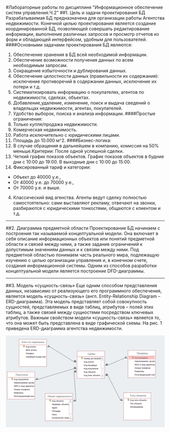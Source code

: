 #Лабораторные работы по дисциплине "Информационное обеспечение систем управления.Ч.2"
##1. Цель и задачи проектирования БД
Разрабатываемая БД предназначена для организации работы Агентства недвижимости. Конечной целью проектирования является создание координированной БД, позволяющей совершать редактирование информации, выполнение различных запросов и просмотр отчетов из форм и обладающей интерфейсом, удобным для пользователей.
####Основными задачами проектирования БД являются:
1.	Обеспечение хранения в БД всей необходимой информации.
2.	Обеспечение возможности получения данных по всем необходимым запросам.
3.	Сокращение избыточности и дублирования данных.
4.	Обеспечение целостности данных (правильности их содержания): исключение противоречий в содержании данных, исключение их потери и т.д.
5.	Систематизировать информацию о покупателях, агентов по недвижимости, сделках, объектах.
6.	Добавление,удаление, изменение, поиск и выдача сведений о владельцах недвижимости, агентах, покупателей.
7.	Удобство выборок, поиска и анализа информации.
####Простые ограничения:
1.	Только купля/продажа недвижимости. 
2.	Комерческая недвижимость. 
3.	Работа исключительно с юридическими лицами.
4.	Площадь до 10.000 м^2.
####Бизнес-логика: 
1.	В случае обращения в дальнейшем в компанию, комиссия на 50% меньше.Критерии: После одной успешной сделки.
2.	Четкий график показов объектов. График показов объектов в будние дни с 10:00 до  19:00. В выходные дни с 10:00 до 15:00.
3.	Фиксированный тариф и категории:        
* Объект до 40000 у.е., 
* От 40000 у.е. до 70000 у.е., 
* От 70000 у.е. и выше.
4.	Классический вид агенства. Агенты ведут сделку полностью самостоятельно: сами выставляют рекламу, отвечают на звонки, разбираются с юридическими тонкостями, общаются с клиентом и т.д.

**********************************************
##2. Диаграмма предметной области
Проектирование БД начинаем с построения так называемой концептуальной модели. Она включает в себя описание информационных объектов или понятий предметной области и связей между ними, а также задание ограничений к допустимым значениям данных и к связям между ними. Под предметной областью понимаем часть реального мира, подлежащую изучению с целью организации управления и, в конечном счете, создания информационной системы. 
Одним из способов разработки концептуальной модели является построение DFD-диаграммы.
****************************************
##3. Модель «сущность-связь»
Еще одним способом представления данных, независимо от реализующего его программного обеспечения, является модель «сущность-связь» (англ. Entity-Relationship Diagram – ERD-диаграмма). Эта модель представляет собой совокупность сущностей, представляемых в виде таблиц, атрибутов – полей этих таблиц, а также связей между сущностями посредством ключевых атрибутов. Важным свойством модели «сущность-связь» является то, что она может быть представлена в виде графической схемы. На рис. 1 приведена ERD-диаграмма агентства недвижимости.

![Текст с описанием картинки](/images/images-2.png)

